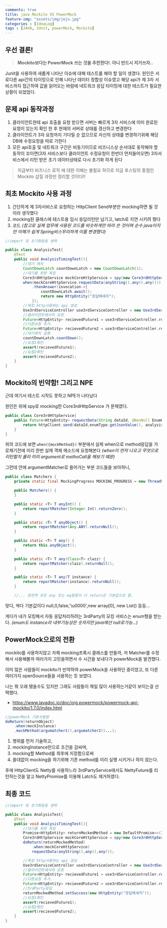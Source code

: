 ```yaml
---
comments: true
title: java Mockito VS PowerMock
feature-img: "assets/img/jeju.jpg"
categories : [IdeaLog]
tags : [JAVA, JUnit, powerMock, Mockito]
---
```


## 우선 결론!

> **Mockito보다는 PowerMock 쓰는 것을 추천한다!. 아니 반드시 저거쓰자..**

Junit을 사용하여 새롭게 나타난 이슈에 대해 테스트를 해야 할 일이 생겼다.
원인은 서로다른 api간의 타이밍으로 인해 나타난 데이터 정합성 이슈였고 해당 api가 제 3자 서비스까지 접근하여 값을 읽어오는 바람에 네트워크 응답 타이밍에 대한 테스트가 필요한 상황이 되었었다.

## 문제 api 동작과정

1. 클라이언트한테 api 호출을 요청 받으면 서버는 빠르게 3자 서비스에 이미 완료된 요청이 있는지 확인 한 후 현재의 서버로 상태를 갱신하고 변경한다
2. 클라이언트가 3자 요청까지 기다릴 순 없으므로 자신의 상태를 변경하기위해 해당 DB에 수정요청을 따로 가한다
3. 모든 api호출 및 네트워크 구간은 비동기이므로 비즈니스상 순서대로 동작해야 할 동작이 꼬이면(3자 서비스보다 클라이언트 수정요청이 한번더 먼저들어오면) 3자서비스에서 리턴 받은 초기 데이터상태로 다시 초기화 하게 된다

> 지금부터 비즈니스 로직 에 대한 이해는 불필요 하므로 지금 포스팅의 중점인 Mockito 삽질 과정만 정리할 것이다!!

## 최초 Mockito 사용 과정

1. 간단하게 제 3자서비스로 요청하는 HttpClient Send부분만 mocking하면 될 것이라 생각했다
2. mocking된 클래스에 테스트용 임시 응답리턴만 남기고, latch로 지연 시키려 했다
3. 코드 *(참고로 실제 업무에 사용된 코드를 비슷하게만 따라 쓴 것이며 순수 java이지만 이해가 쉽게 Spring비스무리하게 이름 변경했다)*

```java
//import 및 초기화등등 생략

public class AnalysisTest{
    @Test
    public void AnalysisTimingTest(){
        //대기 래치
        CountDownLatch countDownLatch = new CountDownLatch(1);
        //대기를 위한 목킹
        Core3rdHttpService mockCoreHttpService = spy(new Core3rdHttpService());
        when(mockCoreHttpService.requestData(anyString(),any(),any()))
            .thenAnswer(invocation->{
                countDownLatch.await();
                return new HttpEntity("응답메세지");
            });
        //목킹 http사용하는 api 생성
        Use3rdServiceController use3rdServiceController = new Use3rdServiceController(mockCoreHttpService);
        //클라이언트에서의 요청
        Future<HttpEntity> recievedFuture1 = use3rdServiceController.request1("요청1");
        //다른요청 추가.
        Future<HttpEntity> recievedFuture2 = use3rdServiceController.request2("요청2");
        //대기래치 실행
        countDownLatch.countDown();
        //요청1확인
        assert(recievedFuture1);
        //요청2확인
        assert(recievedFuture2);
    }
}
```

## Mockito의 빈약함! 그리고 NPE

근데 여기서 테스트 시작도 못하고 NPE가 나타났다

원인은 위에 spy로 mocking한 Core3rdHttpService 가 문제였다.

```java
public class Core3rdHttpService{
    public Future<HttpEntity> requestData(String dataId, @NonNull EnumObject enumType, @NonNull DataObject analysisdata){
        return httpClient.send(dataId,enumType.getJsonValue(), analysisData.getRawData());
    }
}
```

위의 코드에 보면 ```when({mockMethod})``` 부분에서 실제 when으로 method응답을 가로채기전에 미리 한번 실제 객체 메소드에 요청해본다 *(when이 먼저 나오고 무엇으로 리턴할지 몰라 미리 argument로 methoCall을 해보기 떄문)*

그런데 안에 argumentMatcher로 들어가는 부분 코드들을 보아하니,

```java
public class Matchers {
    private static final MockingProgress MOCKING_PROGRESS = new ThreadSafeMockingProgress();

    public Matchers() {
    }

    public static <T> T anyInt() {
        return reportMatcher(Integer.Int).returnZero();
    }

    public static <T> T anyObject() {
        return reportMatcher(Any.ANY).returnNull();
    }

    public static <T> T any() {
        return this.anyObject();
    }

    public static <T> T any(Class<T> clazz) {
        return reportMatcher(clazz).returnNull();
    }

    public static <T> T any(T instance) {
        return reportMatcher(instance).returnNull();
    }

    //... 완전히 모든 any 또는 eq등등이 다 return은 기본값으로 함.
```

맞다, 싹다 기본값이다 null,0,false,'\u0000',new array[0], new List() 등등...

게다가 내가 모킹해서 자동 응답처리하려는 3rdParty의 모킹 서비스는 enum형을 받는다. *(enum도 instance라 내부기능상은 숫자지만 java에선 null로가능...)*

## PowerMock으로의 전환

mockito를 사용하지않고 자체 mocking프록시 클래스를 만들까, 저 Matcher를 수정해서 사용해볼까 여러가지 고민을하면서 수 시간을 보내다가 powerMock을 발견했다.

이미 많은 사람들이 mockito가 빈약하여 powerMock을 사용하던 중이었고, 또 다른 여러가지 openSource들을 사용하는 듯 보였다.

나는 뭐 오래 됐을수도 있지만 그래도 사람들이 제일 많이 사용하는거같이 보이는걸 선택했다.

- https://www.javadoc.io/doc/org.powermock/powermock-api-mockito/1.7.0/index.html

```java
//powerMock 기본사용법
doReturn(returnObject)
    .when(mockInstance)
    .mockMethod(argumatcher1(),argumatcher2()...);
```

1. 행위를 먼저 기술하고, 
2. mockingInstance만으로 조건을 감싸며, 
3. mocking할 Method를 최후에 지정함으로써 
4. 쓸데없이 mocking을 하기위해 기존 method를 미리 실행 시키거나 하지 않는다.

후에 HttpClient도 Netty를 사용하느라 3rdPartyService에서도 NettyFuture를 리턴하는것을 알고 NettyPromise를 이용해 Latch도 제거하였다.

## 최종 코드

```java
//import 및 초기화등등 생략

public class AnalysisTest{
    @Test
    public void AnalysisTimingTest(){
        //대기를 위한 목킹
        Promise<HttpEntity> returnMockedMethod = new DefaultPromise<>(ImmediateEventExecutor.INSTANCE);
        Core3rdHttpService mockCoreHttpService = spy(new Core3rdHttpService());
        doReturn(returnMockedMethod)
            .when(mockCoreHttpService)
            requestData(anyString(),any(),any());

        //목킹 http사용하는 api 생성
        Use3rdServiceController use3rdServiceController = new Use3rdServiceController(mockCoreHttpService);
        //클라이언트에서의 요청
        Future<HttpEntity> recievedFuture1 = use3rdServiceController.request1("요청1");
        //다른요청 추가.
        Future<HttpEntity> recievedFuture2 = use3rdServiceController.request2("요청2");
        //3rdParty응답
        returnMockedMethod.setSuccess(new HttpEntity("응답메세지"));
        //요청1확인
        assert(recievedFuture1);
        //요청2확인
        assert(recievedFuture2);
    }
}
```